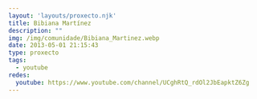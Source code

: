 ```yaml
---
layout: 'layouts/proxecto.njk'
title: Bibiana Martínez
description: ""
img: /img/comunidade/Bibiana_Martinez.webp
date: 2013-05-01 21:15:43
type: proxecto
tags:
  - youtube
redes:
  youtube: https://www.youtube.com/channel/UCghRtQ_rdOl2JbEapktZ6Zg
---
```

